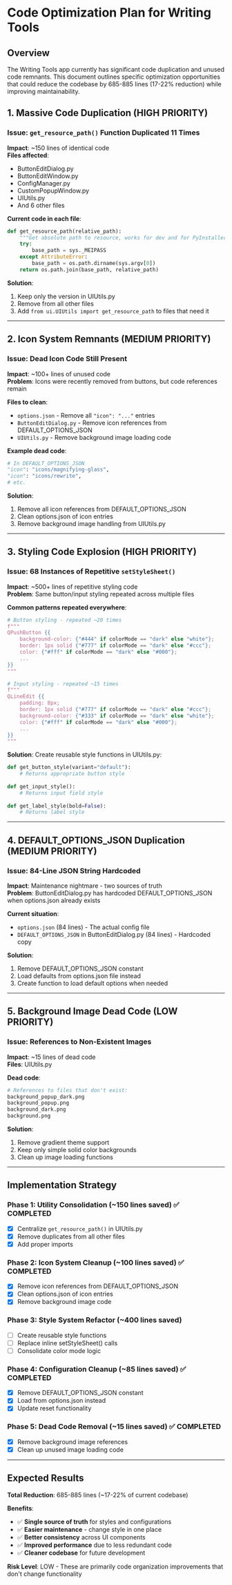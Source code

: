 # Code Optimization Plan for Writing Tools

## Overview
The Writing Tools app currently has significant code duplication and unused code remnants. This document outlines specific optimization opportunities that could reduce the codebase by 685-885 lines (17-22% reduction) while improving maintainability.

## 1. Massive Code Duplication (HIGH PRIORITY)

### Issue: `get_resource_path()` Function Duplicated 11 Times
**Impact**: ~150 lines of identical code  
**Files affected**:
- ButtonEditDialog.py
- ButtonEditWindow.py  
- ConfigManager.py
- CustomPopupWindow.py
- UIUtils.py
- And 6 other files

**Current code in each file**:
```python
def get_resource_path(relative_path):
    """Get absolute path to resource, works for dev and for PyInstaller"""
    try:
        base_path = sys._MEIPASS
    except AttributeError:
        base_path = os.path.dirname(sys.argv[0])
    return os.path.join(base_path, relative_path)
```

**Solution**:
1. Keep only the version in UIUtils.py
2. Remove from all other files
3. Add `from ui.UIUtils import get_resource_path` to files that need it

---

## 2. Icon System Remnants (MEDIUM PRIORITY)

### Issue: Dead Icon Code Still Present  
**Impact**: ~100+ lines of unused code  
**Problem**: Icons were recently removed from buttons, but code references remain

**Files to clean**:
- `options.json` - Remove all `"icon": "..."` entries
- `ButtonEditDialog.py` - Remove icon references from DEFAULT_OPTIONS_JSON
- `UIUtils.py` - Remove background image loading code

**Example dead code**:
```python
# In DEFAULT_OPTIONS_JSON
"icon": "icons/magnifying-glass",
"icon": "icons/rewrite", 
# etc.
```

**Solution**:
1. Remove all icon references from DEFAULT_OPTIONS_JSON  
2. Clean options.json of icon entries
3. Remove background image handling from UIUtils.py

---

## 3. Styling Code Explosion (HIGH PRIORITY)

### Issue: 68 Instances of Repetitive `setStyleSheet()`
**Impact**: ~500+ lines of repetitive styling code  
**Problem**: Same button/input styling repeated across multiple files

**Common patterns repeated everywhere**:
```python
# Button styling - repeated ~20 times
f"""
QPushButton {{
    background-color: {"#444" if colorMode == "dark" else "white"};
    border: 1px solid {"#777" if colorMode == "dark" else "#ccc"};
    color: {"#fff" if colorMode == "dark" else "#000"};
    ...
}}
"""

# Input styling - repeated ~15 times  
f"""
QLineEdit {{
    padding: 8px;
    border: 1px solid {"#777" if colorMode == "dark" else "#ccc"};
    background-color: {"#333" if colorMode == "dark" else "white"};
    color: {"#fff" if colorMode == "dark" else "#000"};
    ...
}}
"""
```

**Solution**: Create reusable style functions in UIUtils.py:
```python
def get_button_style(variant="default"):
    # Returns appropriate button style
    
def get_input_style():
    # Returns input field style
    
def get_label_style(bold=False):
    # Returns label style
```

---

## 4. DEFAULT_OPTIONS_JSON Duplication (MEDIUM PRIORITY)

### Issue: 84-Line JSON String Hardcoded
**Impact**: Maintenance nightmare - two sources of truth  
**Problem**: ButtonEditDialog.py has hardcoded DEFAULT_OPTIONS_JSON when options.json already exists

**Current situation**:
- `options.json` (84 lines) - The actual config file
- `DEFAULT_OPTIONS_JSON` in ButtonEditDialog.py (84 lines) - Hardcoded copy

**Solution**:
1. Remove DEFAULT_OPTIONS_JSON constant
2. Load defaults from options.json file instead
3. Create function to load default options when needed

---

## 5. Background Image Dead Code (LOW PRIORITY)

### Issue: References to Non-Existent Images
**Impact**: ~15 lines of dead code  
**Files**: UIUtils.py

**Dead code**:
```python
# References to files that don't exist:
background_popup_dark.png
background_popup.png  
background_dark.png
background.png
```

**Solution**:
1. Remove gradient theme support
2. Keep only simple solid color backgrounds
3. Clean up image loading functions

---

## Implementation Strategy

### Phase 1: Utility Consolidation (~150 lines saved) ✅ COMPLETED
- [x] Centralize `get_resource_path()` in UIUtils.py
- [x] Remove duplicates from all other files
- [x] Add proper imports

### Phase 2: Icon System Cleanup (~100 lines saved) ✅ COMPLETED
- [x] Remove icon references from DEFAULT_OPTIONS_JSON
- [x] Clean options.json of icon entries  
- [x] Remove background image code

### Phase 3: Style System Refactor (~400 lines saved)
- [ ] Create reusable style functions
- [ ] Replace inline setStyleSheet() calls
- [ ] Consolidate color mode logic

### Phase 4: Configuration Cleanup (~85 lines saved) ✅ COMPLETED  
- [x] Remove DEFAULT_OPTIONS_JSON constant
- [x] Load from options.json instead
- [x] Update reset functionality

### Phase 5: Dead Code Removal (~15 lines saved) ✅ COMPLETED
- [x] Remove background image references
- [x] Clean up unused image loading code

---

## Expected Results

**Total Reduction**: 685-885 lines (~17-22% of current codebase)

**Benefits**:
- ✅ **Single source of truth** for styles and configurations
- ✅ **Easier maintenance** - change style in one place
- ✅ **Better consistency** across UI components  
- ✅ **Improved performance** due to less redundant code
- ✅ **Cleaner codebase** for future development

**Risk Level**: LOW - These are primarily code organization improvements that don't change functionality